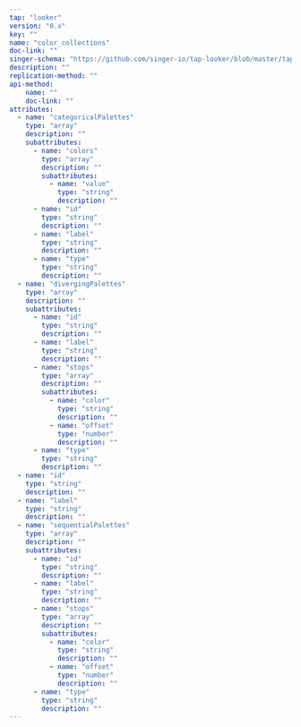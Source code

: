 ```yaml
---
tap: "looker"
version: "0.x"
key: ""
name: "color_collections"
doc-link: ""
singer-schema: "https://github.com/singer-io/tap-looker/blob/master/tap_looker/schemas/color_collections.json"
description: ""
replication-method: ""
api-method:
    name: ""
    doc-link: ""
attributes:
  - name: "categoricalPalettes"
    type: "array"
    description: ""
    subattributes:
      - name: "colors"
        type: "array"
        description: ""
        subattributes:
          - name: "value"
            type: "string"
            description: ""
      - name: "id"
        type: "string"
        description: ""
      - name: "label"
        type: "string"
        description: ""
      - name: "type"
        type: "string"
        description: ""
  - name: "divergingPalettes"
    type: "array"
    description: ""
    subattributes:
      - name: "id"
        type: "string"
        description: ""
      - name: "label"
        type: "string"
        description: ""
      - name: "stops"
        type: "array"
        description: ""
        subattributes:
          - name: "color"
            type: "string"
            description: ""
          - name: "offset"
            type: "number"
            description: ""
      - name: "type"
        type: "string"
        description: ""
  - name: "id"
    type: "string"
    description: ""
  - name: "label"
    type: "string"
    description: ""
  - name: "sequentialPalettes"
    type: "array"
    description: ""
    subattributes:
      - name: "id"
        type: "string"
        description: ""
      - name: "label"
        type: "string"
        description: ""
      - name: "stops"
        type: "array"
        description: ""
        subattributes:
          - name: "color"
            type: "string"
            description: ""
          - name: "offset"
            type: "number"
            description: ""
      - name: "type"
        type: "string"
        description: ""
---
```

